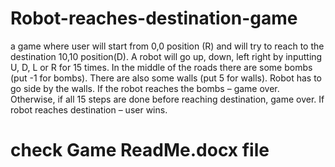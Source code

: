 # Robot-reaches-destination-game
a game where user will start from 0,0 position (R) and will try to reach to the destination 10,10 position(D). A robot will go up, down, left right by inputting U, D, L or R for 15 times. In the middle of the roads there are some bombs  (put -1 for bombs).  There are also some walls (put 5 for walls). Robot has to go side by the walls. If the robot reaches the bombs – game over. Otherwise, if all 15 steps are done before reaching destination, game over. If robot reaches destination – user wins. 

# check Game ReadMe.docx file


